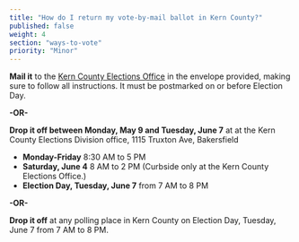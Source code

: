 ```yaml
---
title: "How do I return my vote-by-mail ballot in Kern County?"
published: false
weight: 4
section: "ways-to-vote"
priority: "Minor"
---
```


**Mail it** to the [Kern County Elections Office](#section-election-office-contact) in the envelope provided, making sure to follow all instructions. It must be postmarked on or before Election Day.  

**-OR-**  

**Drop it off between Monday, May 9 and Tuesday, June 7** at at the Kern County Elections Division office, 1115 Truxton Ave, Bakersfield  
- **Monday-Friday** 8:30 AM to 5 PM  
- **Saturday, June 4** 8 AM to 2 PM (Curbside only at the Kern County Elections Office.)  
- **Election Day, Tuesday, June 7** from 7 AM to 8 PM  

**-OR-**  

**Drop it off** at any polling place in Kern County on Election Day, Tuesday, June 7 from 7 AM to 8 PM.  

